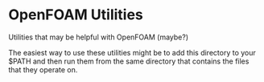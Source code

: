 # OpenFOAM Utilities

Utilities that may be helpful with OpenFOAM (maybe?)

The easiest way to use these utilities might be to add this directory to your
\$PATH and then run them from the same directory that contains the files that
they operate on.
